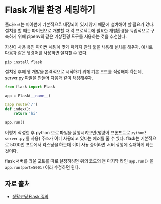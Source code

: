 # Flask 개발 환경 세팅하기

플라스크는 파이썬에 기본적으로 내장되어 있지 않기 때문에 설치해야 할 필요가 있다. 설치를 할 때는 파이썬으로 개발할 때 각 프로젝트에 필요한 개발환경을 독립적으로 구축하기 위해 pipenv와 같은 가상환경 도구를 사용하는 것을 추천한다.

자신이 사용 중인 파이썬 세팅에 맞게 패키지 관리 툴을 사용해 설치를 해주자. 예시로 다음과 같은 명령어를 사용하면 설치할 수 있다.

```
pip install flask
```

설치된 후에 웹 개발을 본격적으로 시작하기 위해 기본 코드를 작성해야 하는데, server.py 파일을 만들어 다음과 같이 작성해주자.

```python
from flask import Flask

app = Flask(__name__)

@app.route('/')
def index():
	return 'hi'
	
app.run()
```

이렇게 작성한 후 python 으로 파일을 실행시켜보면(명령어 프롬프트로 `python3 server.py` 를 사용) 주소가 이미 사용되고 있다는 에러를 줄 수 있다. flask는 기본적으로 5000번 포트에서 리스닝을 하는데 이미 사용 중이라면 서버 실행에 실패하게 되는 것이다. 

flask 서버를 띄울 포트를 따로 설정하려면 위의 코드의 맨 마지막 라인 `app.run()` 을 `app.run(port=5001)` 이라 수정하면 된다.

## 자료 출처

- [생활코딩 Flask 강의](https://www.youtube.com/watch?v=P5K8a2Tht34&list=PLuHgQVnccGMClNOIuT3b3M4YZjxmult2y&index=3)